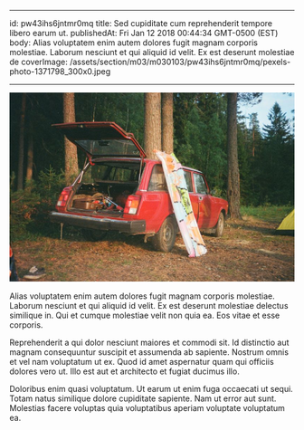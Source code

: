 
---
id: pw43ihs6jntmr0mq
title: Sed cupiditate cum reprehenderit tempore libero earum ut.
publishedAt: Fri Jan 12 2018 00:44:34 GMT-0500 (EST)
body: Alias voluptatem enim autem dolores fugit magnam corporis molestiae. Laborum nesciunt et qui aliquid id velit. Ex est deserunt molestiae de
coverImage: /assets/section/m03/m030103/pw43ihs6jntmr0mq/pexels-photo-1371798_300x0.jpeg

---

![image from pexels.com](/assets/section/m03/m030103/pw43ihs6jntmr0mq/pexels-photo-1371798_800x0.jpeg)

Alias voluptatem enim autem dolores fugit magnam corporis molestiae. Laborum nesciunt et qui aliquid id velit. Ex est deserunt molestiae delectus similique in. Qui et cumque molestiae velit non quia ea. Eos vitae et esse corporis.
 
Reprehenderit a qui dolor nesciunt maiores et commodi sit. Id distinctio aut magnam consequuntur suscipit et assumenda ab sapiente. Nostrum omnis et vel nam voluptatum ut ex. Quod id amet aspernatur quam qui officiis dolores vero ut. Illo est aut et architecto et fugiat ducimus illo.
 
Doloribus enim quasi voluptatum. Ut earum ut enim fuga occaecati ut sequi. Totam natus similique dolore cupiditate sapiente. Nam ut error aut sunt. Molestias facere voluptas quia voluptatibus aperiam voluptate voluptatum ea.

